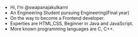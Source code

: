- Hi, I’m @swapanajakulkarni
- An Engineering Student pursuing Engineering(Final year)
- On the way to become a Frontend developer.
- Experties are HTML,CSS, Beginner in Java and JavaScript.
- More known programming languages are C, C++.

<!---
swapanajakulkarni/swapanajakulkarni is a ✨ special ✨ repository because its `README.md` (this file) appears on your GitHub profile.
You can click the Preview link to take a look at your changes.
--->
